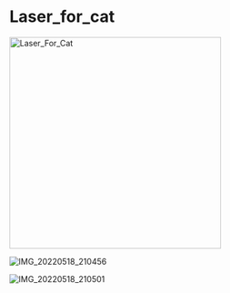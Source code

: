 # Laser_for_cat

<img width="372" alt="Laser_For_Cat" src="https://user-images.githubusercontent.com/61897393/169114587-1a7e5fc6-ca31-42e4-93e9-a6f50503b8fc.png">

![IMG_20220518_210456](https://user-images.githubusercontent.com/61897393/169113420-2dc8c787-8a71-4380-9fb6-4af6b1894f32.jpg)

![IMG_20220518_210501](https://user-images.githubusercontent.com/61897393/169113443-eaad6821-a16d-44a6-a4bc-4496eb373ffc.jpg)

